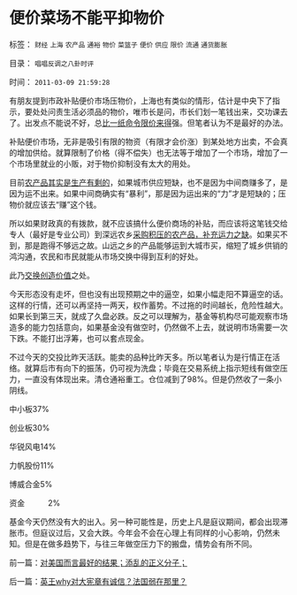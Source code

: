 # 便价菜场不能平抑物价

标签： `财经` `上海` `农产品` `通裕` `物价` `菜篮子` `便价` `供应` `限价` `流通` `通货膨胀` 

目录： `唱唱反调之八卦时评`

时间： `2011-03-09 21:59:28`

有朋友提到市政补贴便价市场压物价，上海也有类似的情形，估计是中央下了指示，要处处问责生活必须品的物价，唯市长是问，市长们划一笔钱出来，交功课去了。出发点不能说不好，总[比一纸命令限价来得](../../../2010/12/29/平均短缺原理：物价上涨不回落！.md)强。但笔者认为不是最好的办法。

补贴便价市场，无非是吸引有限的物资（有限才会价涨）到某处地方出卖，不会真的增加供给。就算限制了价格（得不偿失）也无法等于增加了一个市场，增加了一个市场里就业的小贩，对于物价抑制没有太大的用处。

目前[农产品其实是生产有剩的](../../../2010/11/16/农产品涨1-消费价格涨100-，农民收入不会提高.md)，如果城市供应短缺，也不是因为中间商赚多了，是因为运不出来。如果中间商确实有“暴利”，那是因为运出来的“力”才是短缺的；压物价就应该去“赚”这个钱。

所以如果财政真的有拨款，就不应该搞什么便价商场的补贴，而应该将这笔钱交给专人（最好是专业公司）到深远农乡[采购积压的农产品，补充运力之缺](../../../2010/12/1/发改委知错能改,抓流通降物价将劳而有过.md)。如果买不到，那是跑得不够远之故。山远之乡的产品能够运到大城市买，缩短了城乡供销的鸿沟通，农民和市民就能从市场交换中得到互利的好处。

此乃[交换创造价值](../../../2011/2/6/什么是价值？发展？和资本？交换创造价值！.md)之处。

今天形态没有走坏，但也没有出现预期之中的逼空，如果小幅走阳不算逼空的话。这样的行情，还可以再坚持一两天，权作蓄势。不过拖的时间越长，危险性越大。如果长到第三天，就成了久盘必跌。反之可以理解为，基金等机构尽可能观察市场造多的能力包括意向，如果基金没有做空时，仍然做不上去，就说明市场需要一次下跌。不能打出浮筹，也可以套点现金。

不过今天的交投比昨天活跃。能卖的品种比昨天多。所以笔者认为是行情正在活络。就算后市有向下的振荡，仍可视为洗盘；毕竟在交易系统上指示短线有做空压力，一直没有体现出来。清仓通裕重工。仓位减到了98%。但是仍然收了一条小阴线。

中小板37%

创业板30%

华锐风电14%

力帆股份11%

博威合金5%

资金　　　2%

基金今天仍然没有大的出入。另一种可能性是，历史上凡是庭议期间，都会出现滞胀市。但庭议过后，又会大跌。今年会不会在心理上有同样的小心影响，仍然未知。但是在做多趋势下，与往三年做空压力下的搬盘，情势会有所不同。



前一篇：[对美国而言最好的结果；添乱的正义分子；](../../../2011/3/8/对美国而言最好的结果；添乱的正义分子；.md)

后一篇：[英王why对大宪章有诚信？法国弱在那里？](../../../2011/3/9/英王why对大宪章有诚信？法国弱在那里？.md)